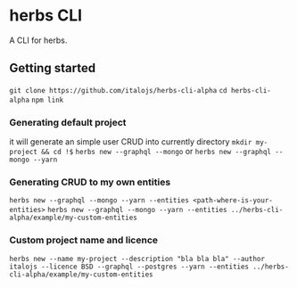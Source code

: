 # herbs CLI

A CLI for herbs.

## Getting started

`git clone https://github.com/italojs/herbs-cli-alpha`
`cd herbs-cli-alpha`
`npm link`

### Generating default project

it will generate an simple user CRUD into currently directory
`mkdir my-project && cd !$`
`herbs new --graphql --mongo`
or
`herbs new --graphql --mongo --yarn`
### Generating CRUD to my own entities

`herbs new --graphql --mongo --yarn --entities <path-where-is-your-entities>`
`herbs new --graphql --mongo --yarn --entities ../herbs-cli-alpha/example/my-custom-entities`

### Custom project name and licence

`herbs new --name my-project --description "bla bla bla" --author italojs --licence BSD --graphql --postgres --yarn --entities ../herbs-cli-alpha/example/my-custom-entities`

